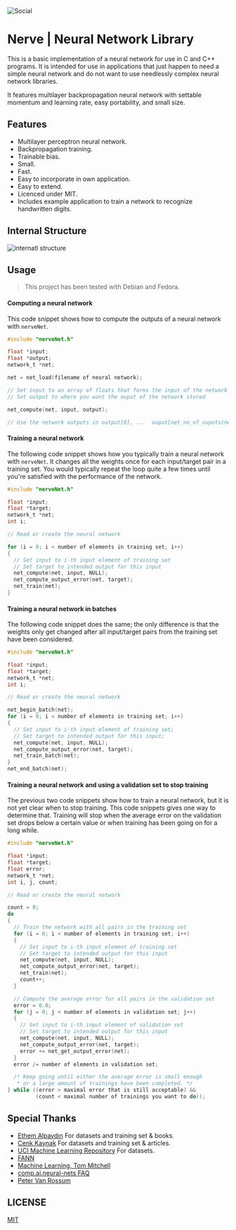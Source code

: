 ![Social](https://raw.githubusercontent.com/fkkarakurt/Nerve/main/social.png)


# Nerve | Neural Network Library

This is a basic implementation of a neural network for use in C and C++ programs. It is intended for use in applications that just happen to need a simple neural network and do not want to use needlessly complex neural network libraries.

It features multilayer backpropagation neural network with settable momentum and learning rate, easy portability, and small size.


## Features

- Multilayer perceptron neural network.
- Backpropagation training.
- Trainable bias.
- Small.
- Fast.
- Easy to incorporate in own application.
- Easy to extend.
- Licenced under MIT.
- Includes example application to train a network to recognize handwritten digits.
  
## Internal Structure

![internatl structure](https://raw.githubusercontent.com/fkkarakurt/Nerve/main/structure.png)

## Usage

> This project has been tested with Debian and Fedora.

#### Computing a neural network

This code snippet shows how to compute the outputs of a neural network with `nerveNet`.

```c
#include "nerveNet.h"

float *input;
float *output;
network_t *net;

net = net_load(filename of neural network);

// Set input to an array of floats that forms the input of the network
// Set output to where you want the ouput of the network stored

net_compute(net, input, output);

// Use the network outputs in output[0], ...  ouput[net_no_of_ouputs(net)-1]
```

#### Training a neural network

The following code snippet shows how you typically train a neural network with `nerveNet`. It changes all the weights once for each input/target pair in a training set. You would typically repeat the loop quite a few times until you're satisfied with the performance of the network.

```c
#include "nerveNet.h"

float *input;
float *target;
network_t *net;
int i;

// Read or create the neural network

for (i = 0; i < number of elements in training set; i++)
{
  // Set input to i-th input element of training set
  // Set target to intended output for this input
  net_compute(net, input, NULL);
  net_compute_output_error(net, target);
  net_train(net);
}
```

#### Training a neural network in batches

The following code snippet does the same; the only difference is that the weights only get changed after all input/target pairs from the training set have been considered.

```c
#include "nerveNet.h"

float *input;
float *target;
network_t *net;
int i;

// Read or create the neural network

net_begin_batch(net);
for (i = 0; i < number of elements in training set; i++)
{
  // Set input to i-th input element of training set;
  // Set target to intended output for this input;
  net_compute(net, input, NULL);
  net_compute_output_error(net, target);
  net_train_batch(net);
}
net_end_batch(net);
```

#### Training a neural network and using a validation set to stop training

The previous two code snippets show how to train a neural network, but it is not yet clear when to stop training. This code snippets gives one way to determine that. Training will stop when the average error on the validation set drops below a certain value or when training has been going on for a long while.

```c
#include "nerveNet.h"

float *input;
float *target;
float error;
network_t *net;
int i, j, count;

// Read or create the neural network

count = 0;
do
{
  // Train the network with all pairs in the training set
  for (i = 0; i < number of elements in training set; i++)
  {
    // Set input to i-th input element of training set
    // Set target to intended output for this input
    net_compute(net, input, NULL);
    net_compute_output_error(net, target);
    net_train(net);
    count++;
  }

  // Compute the average error for all pairs in the validation set
  error = 0.0;
  for (j = 0; j < number of elements in validation set; j++)
  {
    // Set input to i-th input element of validation set
    // Set target to intended output for this input
    net_compute(net, input, NULL);
    net_compute_output_error(net, target);
    error += net_get_output_error(net);
  }
  error /= number of elements in validation set;

  /* Keep going until either the average error is small enough
   * or a large amount of trainings have been completed. */
} while ((error > maximal error that is still acceptable) &&
         (count < maximal number of trainings you want to do));

```

## Special Thanks

- [Ethem Alpaydın](https://www.cmpe.boun.edu.tr/~ethem/) For datasets and training set & books.
- [Cenk Kaynak](https://www.linkedin.com/in/cenk-kaynak-phd-631aa4101/?originalSubdomain=uk) For datasets and training set & articles.
- [UCI Machine Learning Repository](http://archive.ics.uci.edu/ml/index.php) For datasets.
- [FANN](http://leenissen.dk/fann/wp/)
- [Machine Learning, Tom Mitchell](http://www.cs.cmu.edu/~tom/mlbook.html)
- [comp.ai.neural-nets FAQ](http://www.faqs.org/faqs/ai-faq/neural-nets/part1/)
- [Peter Van Rossum](https://dblp.org/pid/98/3298.html)


## LICENSE

[MIT](https://choosealicense.com/licenses/mit/)

  
